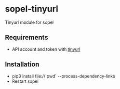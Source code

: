 # sopel-tinyurl
Tinyurl module for sopel

## Requirements
* API account and token with [tinyurl](https://tinyurl.com/app/dev)

## Installation
* pip3 install file://\`pwd\`  --process-dependency-links
* Restart sopel
